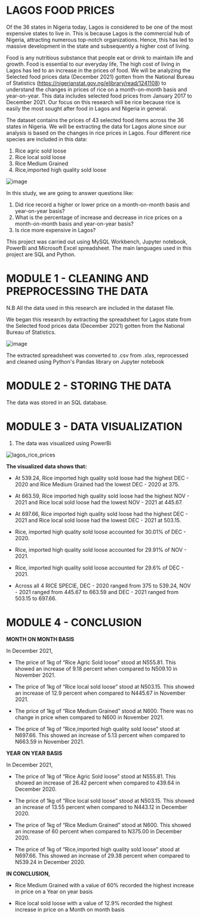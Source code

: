 # LAGOS FOOD PRICES
Of the 36 states in Nigeria today, Lagos is considered to be one of the most expensive states to live in. This is because Lagos is the commercial hub of Nigeria, attracting numerous top-notch organizations. Hence, this has led to massive development in the state and subsequently a higher cost of living.


Food is any nutritious substance that people eat or drink to maintain life and growth. Food is essential to our everyday life, The high cost of living in Lagos has led to an increase in the prices of food. 
We will be analyzing the Selected food prices data (December 2021) gotten from the National Bureau of Statistics (https://nigerianstat.gov.ng/elibrary/read/1241108) to understand the changes in prices of rice on a month-on-month basis and year-on-year. 
This data includes selected food prices from January 2017 to December 2021.
Our focus on this research will be rice because rice is easily the most sought after food in Lagos and Nigeria in general.


The dataset contains the prices of 43 selected food items across the 36 states in Nigeria. We will be extracting the data for Lagos alone since our analysis is based on the changes in rice prices in Lagos.
Four different rice species are included in this data:
1. Rice agric sold loose
2. Rice local sold loose
3. Rice Medium Grained
4. Rice,imported high quality sold loose

![image](https://user-images.githubusercontent.com/98736158/154783711-aa484c6b-255a-421c-9c60-5942c4d9834c.png)



In this study, we are going to answer questions like: 
1. Did rice record a higher or lower price on a month-on-month basis and year-on-year basis?
2. What is the percentage of increase and decrease in rice prices on a month-on-month basis and year-on-year basis?
3. Is rice more expensive in Lagos?


This project was carried out using MySQL Workbench, Jupyter notebook, PowerBi and Microsoft Excel spreadsheet. The main languages used in this project are SQL and Python.


# MODULE 1 - CLEANING AND PREPROCESSING THE DATA
N.B All the data used in this research are included in the dataset file.


We began this research by extracting the spreadsheet for Lagos state from the Selected food prices data (December 2021) gotten from the National Bureau of Statistics.



![image](https://user-images.githubusercontent.com/98736158/154784262-fff2f5ea-1919-4002-82c5-668b9b730ab8.png)



The extracted spreadsheet was converted to .csv from .xlxs, reprocessed and cleaned using Python's Pandas library on Jupyter notebook


# MODULE 2 - STORING THE DATA



The data was stored in an SQL database.


# MODULE 3 - DATA VISUALIZATION
1. The data was visualized using PowerBi



![lagos_rice_prices](https://user-images.githubusercontent.com/98736158/154831998-0469c05f-21d1-4f01-a699-40e6c307e1a4.JPG)


**The visualized data shows that:**


- At 539.24, Rice imported high quality sold loose had the highest DEC - 2020 and Rice Medium Grained had the lowest DEC - 2020 at 375.


- At 663.59, Rice imported high quality sold loose had the highest NOV - 2021 and Rice local sold loose had the lowest NOV - 2021 at 445.67.


- At 697.66, Rice imported high quality sold loose had the highest DEC - 2021 and Rice local sold loose had the lowest DEC - 2021 at 503.15.


- Rice, imported high quality sold loose accounted for 30.01% of DEC - 2020.


- Rice, imported high quality sold loose accounted for 29.91% of NOV - 2021.


- Rice, imported high quality sold loose accounted for 29.6% of DEC - 2021.


- Across all 4 RICE SPECIE, DEC - 2020 ranged from 375 to 539.24, NOV - 2021 ranged from 445.67 to 663.59 and DEC - 2021 ranged from 503.15 to 697.66.



# MODULE 4 - CONCLUSION



**MONTH ON MONTH BASIS**


In December 2021, 


- The price of 1kg of “Rice Agric Sold loose” stood at N555.81. This showed an increase of 9.18 percent when compared to N509.10 in November 2021.


- The price of 1kg of “Rice local sold loose” stood at N503.15. This showed an increase of 12.9 percent when compared to N445.67 in November 2021. 


- The price of 1kg of “Rice Medium Grained” stood at N600. There was no change in price when compared to N600 in November 2021. 


- The price of 1kg of “Rice,imported high quality sold loose” stood at N697.66. This showed an increase of 5.13 percent when compared to N663.59 in November 2021. 


**YEAR ON YEAR BASIS**


In December 2021,


- The price of 1kg of “Rice Agric Sold loose” stood at N555.81. This showed an increase of 26.42 percent when compared to 439.64 in December 2020.


- The price of 1kg of “Rice local sold loose” stood at N503.15. This showed an increase of 13.55 percent when compared to N443.12 in December 2020.


- The price of 1kg of “Rice Medium Grained” stood at N600. This showed an increase of 60 percent when compared to N375.00 in December 2020. 


- The price of 1kg of “Rice,imported high quality sold loose” stood at N697.66. This showed an increase of 29.38 percent when compared to N539.24 in December 2020.



**IN CONCLUSION,**


- Rice Medium Grained with a value of 60% recorded the highest increase in price on a Year on year basis


- Rice local sold loose with a value of 12.9% recorded the highest increase in price on a Month on month basis
